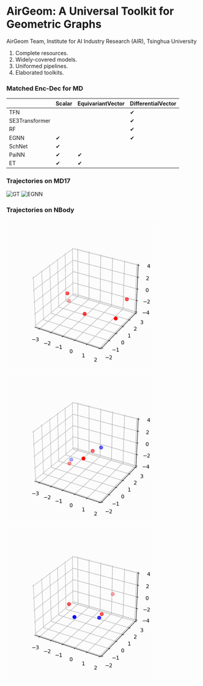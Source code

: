 # AirGeom: A Universal Toolkit for Geometric Graphs

AirGeom Team, Institute for AI Industry Research (AIR), Tsinghua University

1. Complete resources.
2. Widely-covered models.
3. Uniformed pipelines.
4. Elaborated toolkits.

### Matched Enc-Dec for MD

|                | Scalar   | EquivariantVector | DifferentialVector |
| -------------- | -------- | ----------------- | ------------------ |
| TFN            |          |                   | &#10004;           |
| SE3Transformer |          |                   | &#10004;           |
| RF             |          |                   | &#10004;           |
| EGNN           | &#10004; |                   | &#10004;           |
| SchNet         | &#10004; |                   |                    |
| PaiNN          | &#10004; | &#10004;          |                    |
| ET             | &#10004; | &#10004;          |                    |

### Trajectories on MD17

![GT](visualization/vis/Aspirin_GT_1000.gif "GT")
![EGNN](visualization/vis/Aspirin_EGNN_DifferentialVector_1000.gif "EGNN")


### Trajectories on NBody

![EGNN](visualization/vis/animation_10.gif "EGNN")
![EGNN](visualization/vis/animation_15.gif "EGNN")
![EGNN](visualization/vis/animation_20.gif "EGNN")